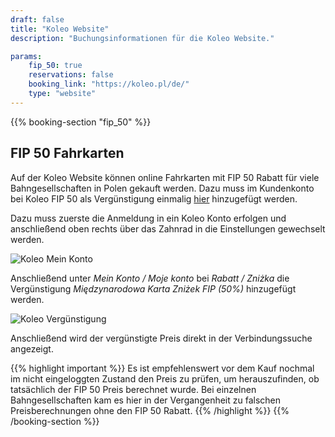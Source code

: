 ```yaml
---
draft: false
title: "Koleo Website"
description: "Buchungsinformationen für die Koleo Website."

params:
    fip_50: true
    reservations: false
    booking_link: "https://koleo.pl/de/"
    type: "website"
---
```


{{% booking-section "fip_50" %}}
## FIP 50 Fahrkarten

Auf der Koleo Website können online Fahrkarten mit FIP 50 Rabatt für viele Bahngesellschaften in Polen gekauft werden. Dazu muss im Kundenkonto bei Koleo FIP 50 als Vergünstigung einmalig [hier](https://koleo.pl/de/my/account) hinzugefügt werden.

Dazu muss zuerste die Anmeldung in ein Koleo Konto erfolgen und anschließend oben rechts über das Zahnrad in die Einstellungen gewechselt werden.

![Koleo Mein Konto](koleo_account.webp)

Anschließend unter _Mein Konto / Moje konto_ bei _Rabatt / Zniżka_ die Vergünstigung _Międzynarodowa Karta Zniżek FIP (50%)_ hinzugefügt werden.

![Koleo Vergünstigung](koleo_discount.webp)

Anschließend wird der vergünstigte Preis direkt in der Verbindungssuche angezeigt.

{{% highlight important %}}
Es ist empfehlenswert vor dem Kauf nochmal im nicht eingeloggten Zustand den Preis zu prüfen, um herauszufinden, ob tatsächlich der FIP 50 Preis berechnet wurde. Bei einzelnen Bahngesellschaften kam es hier in der Vergangenheit zu falschen Preisberechnungen ohne den FIP 50 Rabatt.
{{% /highlight %}}
{{% /booking-section %}}
